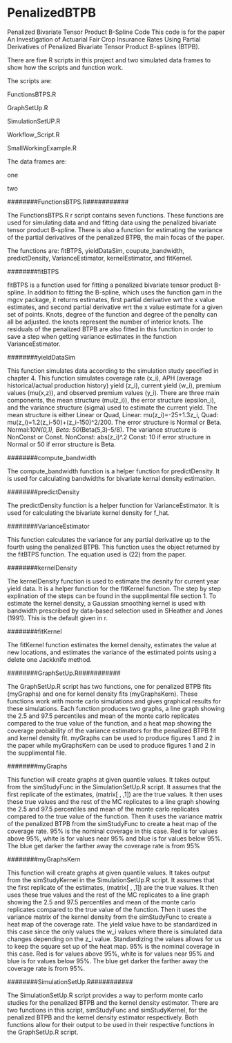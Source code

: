 # PenalizedBTPB
Penalized Bivariate Tensor Product B-Spline Code
This code is for the paper An Investigation of Actuarial Fair Crop Insurance Rates Using Partial Derivatives of Penalized Bivariate Tensor Product B-splines (BTPB).

There are five R scripts in this project and two simulated data frames to show how the scripts and function work.  

The scripts are: 

FunctionsBTPS.R

GraphSetUp.R

SimulationSetUP.R

Workflow_Script.R

SmallWorkingExample.R

The data frames are:

one

two

########FunctionsBTPS.R###########

The FunctionsBTPS.R r script contains seven functions.  These functions are used for simulating data and and fitting data using the penalized bivariate tensor product B-spline.  There is also a function for estimating the variance of the partial derivatives of the penalized BTPB, the main focas of the paper.

The functions are: fitBTPS, yieldDataSim, coupute_bandwidth, predictDensity, VarianceEstimator, kernelEstimator, and fitKernel.

########fitBTPS

fitBTPS is a function used for fitting a penalized bivariate tensor product B-spline. In addition to fitting the B-spline, which uses the function gam in the mgcv package, it returns estimates, first partial derivative wrt the x value estimates, and second partial derivative wrt the x value estimate for a given set of points.  Knots, degree of the function and degree of the penalty can all be adjusted.  the knots represent the number of interior knots. The residuals of the penalized BTPB are also fitted in this function in order to save a step when getting variance estimates in the function VarianceEstimator.  

########yieldDataSim

This function simulates data according to the simulation study specified in chapter 4.  This function simulates coverage rate (x_i), APH (average historical/actual production history) yield (z_i), current yield (w_i), premium values (mu(x,z)), and observed premium values (y_i). There are three main components, the mean structure (mu(z_i)), the error structure (epsilon_i), and the variance structure (sigma) used to estimate the current yield.  The mean structure is either Linear or Quad, Linear: mu(z_i)=-25+1.3z_i, Quad: mu(z_i)=1.2(z_i-50)+(z_i-150)^2/200. The error structure is Normal or Beta. Normal:10*N(0,1), Beta: 50*(Beta(5,3)-5/8). The variance structure is NonConst or Const. NonConst: abs(z_i)^.2 Const: 10 if error structure in Normal or 50 if error structure is Beta.


########compute_bandwidth

The compute_bandwidth function is a helper function for predictDensity. It is used for calculating bandwidths for bivariate kernal density estimation.   

########predictDensity

The predictDensity function is a helper function for VarianceEstimator.  It is used for calculating the bivariate kernel density for f_hat.  

########VarianceEstimator

This function calculates the variance for any partial derivative up to the fourth using the penalized BTPB.  This function uses the object returned by the fitBTPS function.  The equation used is (22) from the paper.

########kernelDensity

The kernelDensity function is used to estimate the desnity for current year yield data.  It is a helper function for the fitKernel function.  The step by step explination of the steps can be found in the supplimental file section 1. To estimate the kernel density, a Gaussian smoothing kernel is used with bandwidth prescribed by data-based selection used in SHeather and Jones (1991).  This is the default given in r.  

########fitKernel

The fitKernel function estimates the kernel density, estimates the value at new locations, and estimates the variance of the estimated points using a delete one Jackknife method.  

########GraphSetUp.R###########

The GraphSetUp.R script has two functions, one for penalized BTPB fits (myGraphs) and one for kernel density fits (myGraphsKern).  These functions work with monte carlo simulations and gives graphical results for these simulations.  Each function produces two graphs, a line graph showing the 2.5 and 97.5 percentiles and mean of the monte carlo replicates compared to the true value of the function, and a heat map showing the coverage probability of the variance estimators for the penalized BTPB fit and kernel density fit.  myGraphs can be used to produce figures 1 and 2 in the paper while myGraphsKern can be used to produce figures 1 and 2 in the supplimental file.

########myGraphs

This function will create graphs at given quantile values.  It takes output from the simStudyFunc in the SimulationSetUp.R script. It assumes that the first replicate of the estimates, (matrix[ , ,1]) are the true values. It then uses these true values and the rest of the MC replicates to a line graph showing the 2.5 and 97.5 percentiles and mean of the monte carlo replicates compared to the true value of the function.  Then it uses the variance matrix of the penalized BTPB from the simStudyFunc to create a heat map of the coverage rate.  95% is the nominal coverage in this case.  Red is for values above 95%, white is for values near 95% and blue is for values below 95%.  The blue get darker the farther away the coverage rate is from 95%


########myGraphsKern

This function will create graphs at given quantile values.  It takes output from the simStudyKernel in the SimulationSetUp.R script. It assumes that the first replicate of the estimates, (matrix[ , ,1]) are the true values. It then uses these true values and the rest of the MC replicates to a line graph showing the 2.5 and 97.5 percentiles and mean of the monte carlo replicates compared to the true value of the function.  Then it uses the variance matrix of the kernel density from the simStudyFunc to create a heat map of the coverage rate.  The yield value have to be standardized in this case since the only values the w_i values where there is simulated data changes depending on the z_i value.  Standardizing the values allows for us to keep the square set up of the heat map.   95% is the nominal coverage in this case.  Red is for values above 95%, white is for values near 95% and blue is for values below 95%.  The blue get darker the farther away the coverage rate is from 95%.

########SimulationSetUp.R###########

The SimulationSetUp.R script provides a way to perform monte carlo studies for the penalized BTPB and the kernel density estimator.  There are two functions in this script, simStudyFunc and simStudyKernel, for the penalized BTPB and the kernel density estimator respectively.  Both functions allow for their output to be used in their respective functions in the GraphSetUp.R script.  
